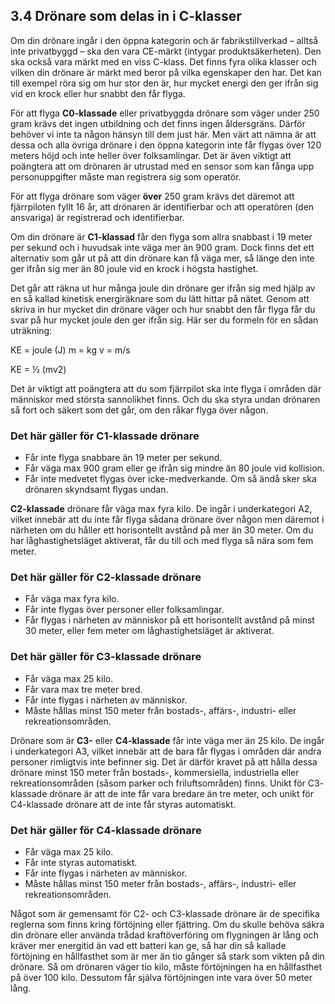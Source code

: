 ## 3.4 Drönare som delas in i C-klasser
Om din drönare ingår i den öppna kategorin och är fabrikstillverkad – alltså inte privatbyggd –
ska den vara CE-märkt (intygar produktsäkerheten). Den ska också vara märkt med en viss C-klass. 
Det finns fyra olika klasser och vilken din drönare är märkt med beror på vilka
egenskaper den har. Det kan till exempel röra sig om hur stor den är, hur mycket energi den
ger ifrån sig vid en krock eller hur snabbt den får flyga.

För att flyga **C0-klassade** eller privatbyggda drönare som väger under 250 gram krävs det
ingen utbildning och det finns ingen åldersgräns. Därför behöver vi inte ta någon hänsyn till
dem just här. Men värt att nämna är att dessa och alla övriga drönare i den öppna kategorin
inte får flygas över 120 meters höjd och inte heller över folksamlingar. Det är även viktigt att
poängtera att om drönaren är utrustad med en sensor som kan fånga upp personuppgifter
måste man registrera sig som operatör.

För att flyga drönare som väger **över** 250 gram krävs det däremot att fjärrpiloten fyllt 16 år,
att drönaren är identifierbar och att operatören (den ansvariga) är registrerad och
identifierbar.

Om din drönare är **C1-klassad** får den flyga som allra snabbast i 19 meter per sekund och i
huvudsak inte väga mer än 900 gram. Dock finns det ett alternativ som går ut på att din
drönare kan få väga mer, så länge den inte ger ifrån sig mer än 80 joule vid en krock i högsta
hastighet.

Det går att räkna ut hur många joule din drönare ger ifrån sig med hjälp av en så kallad
kinetisk energiräknare som du lätt hittar på nätet. Genom att skriva in hur mycket din
drönare väger och hur snabbt den får flyga får du svar på hur mycket joule den ger ifrån sig.
Här ser du formeln för en sådan uträkning:

KE = joule (J)
m = kg
v = m/s

KE = ½ (mv2)

Det är viktigt att poängtera att du som fjärrpilot ska inte flyga i områden där människor med
största sannolikhet finns. Och du ska styra undan drönaren så fort och säkert som det går, om
den råkar flyga över någon.

### Det här gäller för C1-klassade drönare
* Får inte flyga snabbare än 19 meter per sekund.
* Får väga max 900 gram eller ge ifrån sig mindre än
80 joule vid kollision.
* Får inte medvetet flygas över icke-medverkande. Om
så ändå sker ska drönaren skyndsamt flygas undan.

**C2-klassade** drönare får väga max fyra kilo. De ingår i underkategori A2, vilket innebär att du
inte får flyga sådana drönare över någon men däremot i närheten om du håller ett
horisontellt avstånd på mer än 30 meter. Om du har låghastighetsläget aktiverat, får du till
och med flyga så nära som fem meter.

### Det här gäller för C2-klassade drönare
* Får väga max fyra kilo.
* Får inte flygas över personer eller folksamlingar.
* Får flygas i närheten av människor på ett horisontellt
avstånd på minst 30 meter, eller fem meter om
låghastighetsläget är aktiverat.

### Det här gäller för C3-klassade drönare
* Får väga max 25 kilo.
* Får vara max tre meter bred.
* Får inte flygas i närheten av människor.
* Måste hållas minst 150 meter från bostads-, affärs-,
industri- eller rekreationsområden.

Drönare som är **C3-** eller **C4-klassade** får inte väga mer än 25 kilo. De ingår i underkategori A3,
vilket innebär att de bara får flygas i områden där andra personer rimligtvis inte befinner sig.
Det är därför kravet på att hålla dessa drönare minst 150 meter från bostads-, kommersiella,
industriella eller rekreationsområden (såsom parker och friluftsområden) finns. Unikt för C3-
klassade drönare är att de inte får vara bredare än tre meter, och unikt för C4-klassade
drönare att de inte får styras automatiskt.

### Det här gäller för C4-klassade drönare
* Får väga max 25 kilo.
* Får inte styras automatiskt.
* Får inte flygas i närheten av människor.
* Måste hållas minst 150 meter från bostads-, affärs-,
industri- eller rekreationsområden.

Något som är gemensamt för C2- och C3-klassade drönare är de specifika reglerna som finns
kring förtöjning eller fjättring. Om du skulle behöva säkra din drönare eller använda trådad
kraftöverföring om flygningen är lång och kräver mer energitid än vad ett batteri kan ge, så
har din så kallade förtöjning en hållfasthet som är mer än tio gånger så stark som vikten på
din drönare. Så om drönaren väger tio kilo, måste förtöjningen ha en hållfasthet på över 100
kilo. Dessutom får själva förtöjningen inte vara över 50 meter lång.